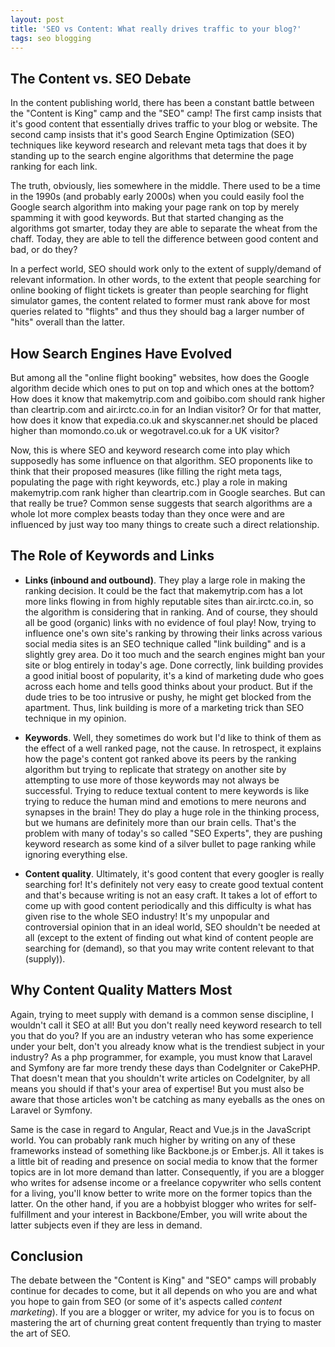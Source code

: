 ```yaml
---
layout: post
title: 'SEO vs Content: What really drives traffic to your blog?'
tags: seo blogging
---
```


## The Content vs. SEO Debate

In the content publishing world, there has been a constant battle between the "Content is King" camp and the "SEO" camp! The first camp insists that it's good content that essentially drives traffic to your blog or website. The second camp insists that it's good Search Engine Optimization (SEO) techniques like keyword research and relevant meta tags that does it by standing up to the search engine algorithms that determine the page ranking for each link.

The truth, obviously, lies somewhere in the middle. There used to be a time in the 1990s (and probably early 2000s) when you could easily fool the Google search algorithm into making your page rank on top by merely spamming it with good keywords. But that started changing as the algorithms got smarter, today they are able to separate the wheat from the chaff. Today, they are able to tell the difference between good content and bad, or do they?

In a perfect world, SEO should work only to the extent of supply/demand of relevant information. In other words, to the extent that people searching for online booking of flight tickets is greater than people searching for flight simulator games, the content related to former must rank above for most queries related to "flights" and thus they should bag a larger number of "hits" overall than the latter.

## How Search Engines Have Evolved

But among all the "online flight booking" websites, how does the Google algorithm decide which ones to put on top and which ones at the bottom? How does it know that makemytrip.com and goibibo.com should rank higher than cleartrip.com and air.irctc.co.in for an Indian visitor? Or for that matter, how does it know that expedia.co.uk and skyscanner.net should be placed higher than momondo.co.uk or wegotravel.co.uk for a UK visitor?

Now, this is where SEO and keyword research come into play which supposedly has some influence on that algorithm. SEO proponents like to think that their proposed measures (like filling the right meta tags, populating the page with right keywords, etc.) play a role in making makemytrip.com rank higher than cleartrip.com in Google searches. But can that really be true? Common sense suggests that search algorithms are a whole lot more complex beasts today than they once were and are influenced by just way too many things to create such a direct relationship.

## The Role of Keywords and Links

- **Links (inbound and outbound)**. They play a large role in making the ranking decision. It could be the fact that makemytrip.com has a lot more links flowing in from highly reputable sites than air.irctc.co.in, so the algorithm is considering that in ranking. And of course, they should all be good (organic) links with no evidence of foul play! Now, trying to influence one's own site's ranking by throwing their links across various social media sites is an SEO technique called "link building" and is a slightly grey area. Do it too much and the search engines might ban your site or blog entirely in today's age. Done correctly, link building provides a good initial boost of popularity, it's a kind of marketing dude who goes across each home and tells good thinks about your product. But if the dude tries to be too intrusive or pushy, he might get blocked from the apartment. Thus, link building is more of a marketing trick than SEO technique in my opinion.

- **Keywords**. Well, they sometimes do work but I'd like to think of them as the effect of a well ranked page, not the cause. In retrospect, it explains how the page's content got ranked above its peers by the ranking algorithm but trying to replicate that strategy on another site by attempting to use more of those keywords may not always be successful. Trying to reduce textual content to mere keywords is like trying to reduce the human mind and emotions to mere neurons and synapses in the brain! They do play a huge role in the thinking process, but we humans are definitely more than our brain cells. That's the problem with many of today's so called "SEO Experts", they are pushing keyword research as some kind of a silver bullet to page ranking while ignoring everything else.

- **Content quality**. Ultimately, it's good content that every googler is really searching for! It's definitely not very easy to create good textual content and that's because writing is not an easy craft. It takes a lot of effort to come up with good content periodically and this difficulty is what has given rise to the whole SEO industry! It's my unpopular and controversial opinion that in an ideal world, SEO shouldn't be needed at all (except to the extent of finding out what kind of content people are searching for (demand), so that you may write content relevant to that (supply)).

## Why Content Quality Matters Most

Again, trying to meet supply with demand is a common sense discipline, I wouldn't call it SEO at all! But you don't really need keyword research to tell you that do you? If you are an industry veteran who has some experience under your belt, don't you already know what is the trendiest subject in your industry? As a php programmer, for example, you must know that Laravel and Symfony are far more trendy these days than CodeIgniter or CakePHP. That doesn't mean that you shouldn't write articles on CodeIgniter, by all means you should if that's your area of expertise! But you must also be aware that those articles won't be catching as many eyeballs as the ones on Laravel or Symfony.

Same is the case in regard to Angular, React and Vue.js in the JavaScript world. You can probably rank much higher by writing on any of these frameworks instead of something like Backbone.js or Ember.js. All it takes is a little bit of reading and presence on social media to know that the former topics are in lot more demand than latter. Consequently, if you are a blogger who writes for adsense income or a freelance copywriter who sells content for a living, you'll know better to write more on the former topics than the latter. On the other hand, if you are a hobbyist blogger who writes for self-fulfillment and your interest in Backbone/Ember, you will write about the latter subjects even if they are less in demand.

## Conclusion

The debate between the "Content is King" and "SEO" camps will probably continue for decades to come, but it all depends on who you are and what you hope to gain from SEO (or some of it's aspects called *content marketing*). If you are a blogger or writer, my advice for you is to focus on mastering the art of churning great content frequently than trying to master the art of SEO.